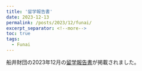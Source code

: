 ```yaml
---
title: '留学報告書'
date: 2023-12-13
permalink: /posts/2023/12/funai/
excerpt_separator: <!--more-->
toc: true
tags:
  - Funai
---
```

船井財団の2023年12月の[留学報告書](https://admin.funaifoundation.jp/upload/funai/user/1emz2rksnl35.pdf)が掲載されました。
<!--more-->
